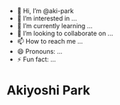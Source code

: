 - 👋 Hi, I’m @aki-park
- 👀 I’m interested in ...
- 🌱 I’m currently learning ...
- 💞️ I’m looking to collaborate on ...
- 📫 How to reach me ...
- 😄 Pronouns: ...
- ⚡ Fun fact: ...

# Akiyoshi Park
<!---
aki-park/aki-park is a ✨ special ✨ repository because its `README.md` (this file) appears on your GitHub profile.
You can click the Preview link to take a look at your changes.
--->
